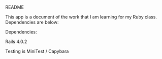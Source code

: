 README

This app is a document of the work that I am learning for my Ruby class. Dependencies are below:

Dependencies:

Rails 4.0.2

Testing is MiniTest / Capybara
